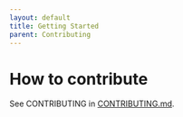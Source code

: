 ```yaml
---
layout: default
title: Getting Started
parent: Contributing
---
```


# How to contribute

See CONTRIBUTING in [CONTRIBUTING.md](https://github.com/grpc-ecosystem/grpc-gateway/blob/master/CONTRIBUTING.md).
